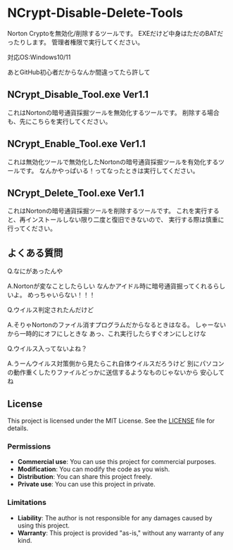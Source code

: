 # NCrypt-Disable-Delete-Tools
Norton Cryptoを無効化/削除するツールです。
EXEだけど中身はただのBATだったりします。
管理者権限で実行してください。

対応OS:Windows10/11

あとGitHub初心者だからなんか間違ってたら許して

NCrypt_Disable_Tool.exe Ver1.1
-----------------------------------------------------
これはNortonの暗号通貨採掘ツールを無効化するツールです。
削除する場合も、先にこちらを実行してください。

NCrypt_Enable_Tool.exe Ver1.1
-----------------------------------------------------
これは無効化ツールで無効化したNortonの暗号通貨採掘ツールを有効化するツールです。
なんかやっぱいる！ってなったときは実行してください。

NCrypt_Delete_Tool.exe Ver1.1
-----------------------------------------------------
これはNortonの暗号通貨採掘ツールを削除するツールです。
これを実行すると、再インストールしない限り二度と復旧できないので、
実行する際は慎重に行ってください。

よくある質問
-----------------------------------------------------
Q.なにがあったんや

A.Nortonが変なことしたらしい
なんかアイドル時に暗号通貨掘ってくれるらしいよ。
めっちゃいらない！！！

Q.ウイルス判定されたんだけど

A.そりゃNortonのファイル消すプログラムだからなるときはなる。
しゃーないから一時的にオフにしときな
あっ、これ実行したらすぐオンにしとけな

Q.ウイルス入ってないよね？

A.うーんウイルス対策側から見たらこれ自体ウイルスだろうけど
別にパソコンの動作重くしたりファイルどっかに送信するようなものじゃないから
安心してね

## License

This project is licensed under the MIT License. See the [LICENSE](./LICENSE) file for details.

### Permissions
- **Commercial use**: You can use this project for commercial purposes.
- **Modification**: You can modify the code as you wish.
- **Distribution**: You can share this project freely.
- **Private use**: You can use this project in private.

### Limitations
- **Liability**: The author is not responsible for any damages caused by using this project.
- **Warranty**: This project is provided "as-is," without any warranty of any kind.
